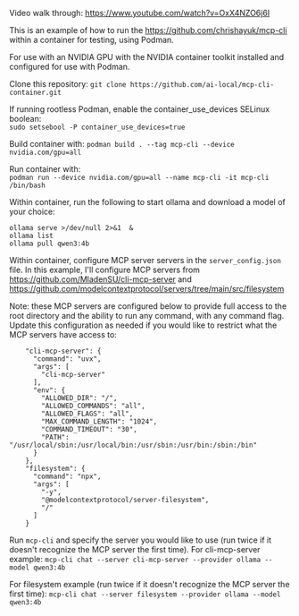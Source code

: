 Video walk through:  https://www.youtube.com/watch?v=OxX4NZO6j6I

This is an example of how to run the https://github.com/chrishayuk/mcp-cli within a container for testing, using Podman.

For use with an NVIDIA GPU with the NVIDIA container toolkit installed and configured for use with Podman.  

Clone this repository:
`git clone https://github.com/ai-local/mcp-cli-container.git`

If running rootless Podman, enable the container_use_devices SELinux boolean:  
`sudo setsebool -P container_use_devices=true`

Build container with: 
`podman build . --tag mcp-cli --device nvidia.com/gpu=all`

Run container with:   
`podman run --device nvidia.com/gpu=all --name mcp-cli -it mcp-cli /bin/bash`

Within container, run the following to start ollama and download a model of your choice:

```
ollama serve >/dev/null 2>&1  &
ollama list
ollama pull qwen3:4b
```

Within container, configure MCP server servers in the `server_config.json` file.  In this example, I'll configure MCP servers from https://github.com/MladenSU/cli-mcp-server and https://github.com/modelcontextprotocol/servers/tree/main/src/filesystem

Note: these MCP servers are configured below to provide full access to the root directory and the ability to run any command, with any command flag.  Update this configuration as needed if you would like to restrict what the MCP servers have access to:

```
    "cli-mcp-server": {
      "command": "uvx",
      "args": [
        "cli-mcp-server"
      ],
      "env": {
        "ALLOWED_DIR": "/",
        "ALLOWED_COMMANDS": "all",
        "ALLOWED_FLAGS": "all",
        "MAX_COMMAND_LENGTH": "1024",
        "COMMAND_TIMEOUT": "30",
        "PATH": "/usr/local/sbin:/usr/local/bin:/usr/sbin:/usr/bin:/sbin:/bin"
      }
    },
    "filesystem": {
      "command": "npx",
      "args": [
        "-y",
        "@modelcontextprotocol/server-filesystem",
        "/"
      ]
    }
```

Run `mcp-cli` and specify the server you would like to use (run twice if it doesn't recognize the MCP server the first time).  For cli-mcp-server example:
`mcp-cli chat --server cli-mcp-server --provider ollama --model qwen3:4b`

For filesystem example (run twice if it doesn't recognize the MCP server the first time):
`mcp-cli chat --server filesystem --provider ollama --model qwen3:4b`
